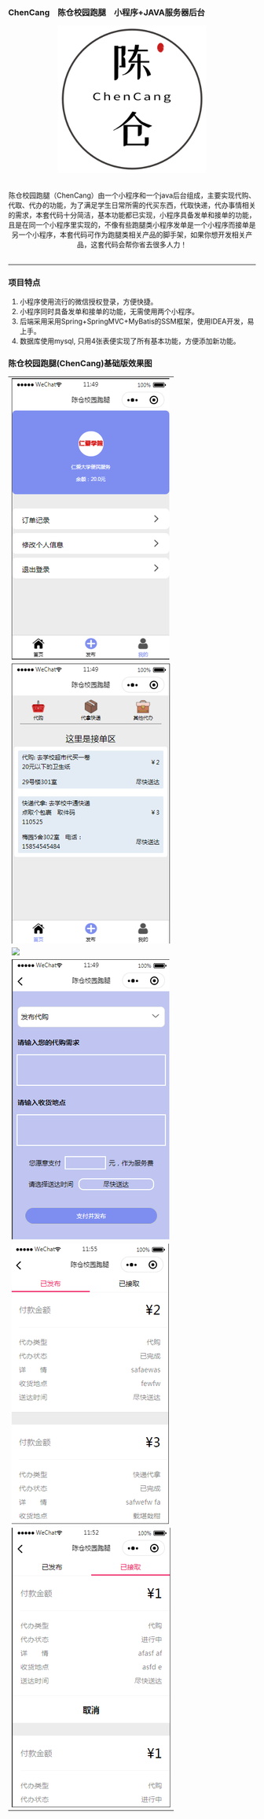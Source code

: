 ### ChenCang　陈仓校园跑腿　小程序+JAVA服务器后台

<p align="center">
    <img src="https://github.com/Markabing/chencang/blob/master/train/camllmbr9jajnv4s74fp7r0msl_873a47fe7981ff5cf022f234e1e442001593315698.5056.png" width="300">
    <br>      
    <br>      
    <p align="center">
        陈仓校园跑腿（ChenCang）由一个小程序和一个java后台组成，主要实现代购、代取、代办的功能，为了满足学生日常所需的代买东西，代取快递，代办事情相关的需求，本套代码十分简洁，基本功能都已实现，小程序具备发单和接单的功能，且是在同一个小程序里实现的，不像有些跑腿类小程序发单是一个小程序而接单是另一个小程序，本套代码可作为跑腿类相关产品的脚手架，如果你想开发相关产品，这套代码会帮你省去很多人力！
        <br>      
        <br>      
    </p>
</p>

-----------------------------------------------------------------------------------------------

### 项目特点
1. 小程序使用流行的微信授权登录，方便快捷。
2. 小程序同时具备发单和接单的功能，无需使用两个小程序。
3. 后端采用采用Spring+SpringMVC+MyBatis的SSM框架，使用IDEA开发，易上手。
4. 数据库使用mysql, 只用4张表便实现了所有基本功能，方便添加新功能。

### 陈仓校园跑腿(ChenCang)基础版效果图
<table>
    <tr>
        <td><img src="https://github.com/Markabing/chencang/blob/master/train/微信图片_20200629115520.png"/></td>
    </tr>
    <tr>
        <td><img src="https://github.com/Markabing/chencang/blob/master/train/微信图片_20200629115459.png"/></td>
    </tr>
    <tr>
        <td><img src="hhttps://github.com/Markabing/chencang/blob/master/train/微信图片_20200629115527.png"/></td>
    </tr>
    <tr>
        <td><img src="https://github.com/Markabing/chencang/blob/master/train/微信图片_20200629115515.png"/></td>
    </tr>
    <tr>
        <td><img src="https://github.com/Markabing/chencang/blob/master/train/微信图片_20200629115615.png"/></td>
    </tr>
    <tr>
        <td><img src="https://github.com/Markabing/chencang/blob/master/train/微信图片_20200629115523.png"/></td>
    </tr>
</table>

